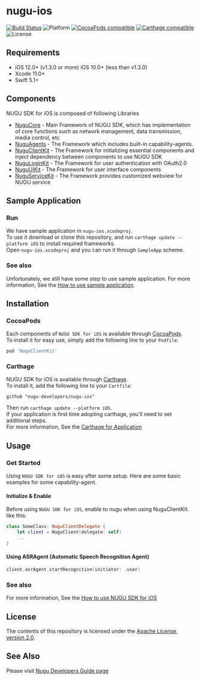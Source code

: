 # nugu-ios
[![Build Status](https://travis-ci.org/nugu-developers/nugu-ios.svg?branch=master)](https://travis-ci.org/nugu-developers/nugu-ios)
![Platform](https://img.shields.io/badge/platform-iOS-999999)
[![CocoaPods compatible](https://img.shields.io/cocoapods/v/NuguClientKit)](https://github.com/nugu-developers/nugu-ios)
[![Carthage compatible](https://img.shields.io/badge/Carthage-compatible-4BC51D.svg?style=flat)](https://github.com/Carthage/Carthage)
![License](https://img.shields.io/github/license/nugu-developers/nugu-ios)

## Requirements
- iOS 12.0+ (v1.3.0 or more) iOS 10.0+ (less than v1.3.0)
- Xcode 11.0+
- Swift 5.1+

## Components
NUGU SDK for iOS is composed of following Libraries 
- [NuguCore](NuguCore/) - Main Framework of NUGU SDK, which has implementation of core functions such as network management, data transmission, media control, etc
- [NuguAgents](NuguAgents/) - The Framework which includes built-in capability-agents.
- [NuguClientKit](NuguClientKit/) - The Framework for initializing essential components and inject dependency between components to use NUGU SDK
- [NuguLoginKit](NuguLoginKit/) - The Framework for user authentication with OAuth2.0
- [NuguUIKit](NuguUIKit/) - The Framework for user interface components
- [NuguServiceKit](NuguServiceKit/) - The Framework provides customized webview for NUGU service

## Sample Application

### Run
We have sample application in `nugu-ios.xcodeproj`.  
To use it download or clone this repository, and run `carthage update --platform iOS` to install required frameworks.  
Open `nugu-ios.xcodeproj` and you can run it through `SampleApp` scheme.

### See also
Unfortunately, we still have some step to use sample application.
For more information, See the [How to use sample application](https://github.com/nugu-developers/nugu-ios/wiki/How-to-use-sample-application).

## Installation

### CocoaPods
Each components of `NUGU SDK for iOS` is available through [CocoaPods](https://cocoapods.org).  
To install it for easy use, simply add the following line to your `Podfile`:  

```ruby
pod 'NuguClientKit'
```

### Carthage
NUGU SDK for iOS is available through [Carthage](https://github.com/Carthage/Carthage).  
To install it, add the following line to your `Cartfile`:  

```
github "nugu-developers/nugu-ios"
```

Then run `carthage update --platform iOS`.  
If your application is first time adopting carthage, you'll need to set additional steps.  
For more information, See the [Carthage for Application](https://github.com/Carthage/Carthage#adding-frameworks-to-an-application)  

## Usage

### Get Started
Using `NUGU SDK for iOS` is easy after some setup.
Here are some basic examples for some capability-agent.
#### Initialize & Enable
Before using `NUGU SDK for iOS`, enable to nugu when using NuguClientKit. like this:
```swift 
class SomeClass: NuguClientDelegate {
    let client = NuguClient(delegate: self)
    ...
}
```

#### Using ASRAgent (Automatic Speech Recognition Agent)
```swift
client.asrAgent.startRecognition(initiator: .user)
```

### See also
For more information, See the [How to use NUGU SDK for iOS](https://github.com/nugu-developers/nugu-ios/wiki/How-to-use-NUGU-SDK-for-iOS)

## License
The contents of this repository is licensed under the
[Apache License, version 2.0](http://www.apache.org/licenses/LICENSE-2.0).

## See Also
Please visit [Nugu Developers Guide page](https://developers-doc.nugu.co.kr/nugu-sdk/platform/ios)
